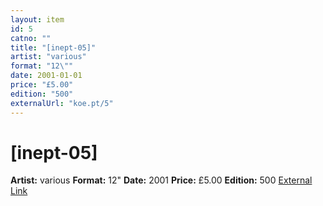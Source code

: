 ```yaml
---
layout: item
id: 5
catno: ""
title: "[inept-05]"
artist: "various"
format: "12\""
date: 2001-01-01
price: "£5.00"
edition: "500"
externalUrl: "koe.pt/5"
---
```


# [inept-05]

**Artist:** various
**Format:** 12"
**Date:** 2001
**Price:** £5.00
**Edition:** 500
[External Link](koe.pt/5)
